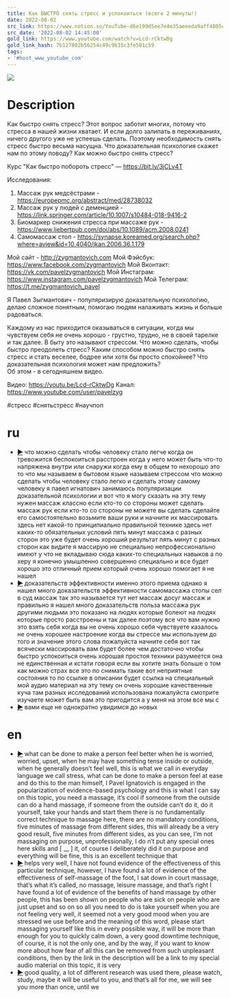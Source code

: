 ```yaml
---
title: Как БЫСТРО снять стресс и успокоиться (всего 2 минуты!)
date: 2022-08-02
src_link: https://www.notion.so/YouTube-d6e199d5ee7e4e35aeeeda9aff4805c6
src_date: '2022-08-02 14:45:00'
gold_link: https://www.youtube.com/watch?v=Lcd-rCktwDg
gold_link_hash: 7b127802b56254c49c9b35c3fe581c59
tags:
- '#host_www_youtube_com'
---
```


![](https://www.youtube.com/watch?v=Lcd-rCktwDg) 
# Description 
Как быстро снять стресс? Этот вопрос заботит многих, потому что стресса в нашей жизни хватает. И если долго залипать в переживаниях, ничего другого уже не успеешь сделать. Поэтому необходимость снять стресс быстро весьма насущна. Что доказательная психология скажет нам по этому поводу? Как можно быстро снять стресс?

Курс "Как быстро побороть стресс" — https://bit.ly/3jCLv4T

Исследования: 
1. Массаж рук медсёстрами - https://europepmc.org/abstract/med/28738032
2. Массаж рук у людей с деменцией - https://link.springer.com/article/10.1007/s10484-018-9416-2
3. Биомаркер снижения стресса при массаже рук - https://www.liebertpub.com/doi/abs/10.1089/acm.2008.0241
4. Самомассаж стоп - https://synapse.koreamed.org/search.php?where=aview&id=10.4040/jkan.2006.36.1.179
  

Мой сайт - http://zygmantovich.com
Мой Фэйсбук: https://www.facebook.com/zygmantovich
Мой Вконтакт: https://vk.com/pavelzygmantovich
Мой Инстаграм: https://www.instagram.com/pavelzygmantovich
Мой Телеграм: https://t.me/zygmantovich_pavel


Я Павел Зыгмантович - популяризирую доказательную психологию, делаю сложное понятным, помогаю людям налаживать жизнь и больше радоваться.

Каждому из нас приходится оказываться в ситуации, когда мы чувствуем себя не очень хорошо - грустно, трудно, не в своей тарелке и так далее. В быту это называют стрессом. Что можно сделать, чтобы быстро преодолеть стресс? Каким способом можно быстро снять стресс и стать веселее, бодрее или хотя бы просто спокойнее? Что доказательная психология может нам предложить?  
Об этом - в сегодняшнем видео. 



Видео: https://youtu.be/Lcd-rCktwDg
Канал: https://www.youtube.com/user/pavelzyg




#стресс
#снятьстресс
#научпоп
# ru
 - ~~[▶](https://www.youtube.com/watch?v=Lcd-rCktwDg&t=0)~~  что можно сделать чтобы человеку стало легче когда он тревожится беспокоиться расстроен когда у него может быть что-то напряжена внутри или снаружи когда ему в общем то нехорошо это то что мы называем в бытовом языке называем стрессом что можно сделать чтобы человеку стало легко и сделать этому самому человеку я павел игнатович занимаюсь популяризации доказательной психологии и вот что я могу сказать на эту тему нужен массаж классно если кто-то со стороны может сделать массаж рук если кто-то со стороны не можете вы сделать сделайте его самостоятельно возьмите ваши руки и начните их массировать здесь нет какой-то принципиально правильной технике здесь нет каких-то обязательных условий пять минут массажа с разных сторон это уже будет очень хороший результат пять минут с разных сторон как видите я массирую не специально непрофессионально имеют у что не вкладываю сюда каких-то специальных навыков а по херу я конечно умышленно совершенно специально и все будет хорошо это отличный прием который очень хорошо помогает я не нашел 
 - ~~[▶](https://www.youtube.com/watch?v=Lcd-rCktwDg&t=74)~~  доказательств эффективности именно этого приема однако я нашел много доказательств эффективности самомассажа стопы сел в суд массаж так это называется тут нет массаж досуг массаж и правильно я нашел много доказательств польза массажа рук другими людьми это показано на людях которые болеют на людях которые просто расстроены и так далее поэтому все что вам нужно это взять себя когда вы не очень хорошо себя чувствуете казалось не очень хорошее настроение когда вы стрессе мы используем до того и значение этого слова пожалуйста начните себя вот так всячески массировать вам будет более чем достаточно чтобы быстро успокоиться очень хорошая простоя техники разумеется она не единственная и кстати говоря если вы хотите знать больше о том как можно страх все это по снимать такие вот неприятные состояния то по ссылке в описании будет ссылка на специальный мой аудио материал на эту тему он очень хорошие качественные куча там разных исследований использована пожалуйста смотрите изучаете может быть вам это пригодится а у меня на этом все мы с 
 - ~~[▶](https://www.youtube.com/watch?v=Lcd-rCktwDg&t=147)~~  вами еще не однократно увидимся до новых 
# en
 - ~~[▶](https://www.youtube.com/watch?v=Lcd-rCktwDg&t=0)~~  what can be done to make a person feel better when he is worried, worried, upset, when he may have something tense inside or outside, when he generally doesn’t feel well, this is what we call in everyday language we call stress, what can be done to make a person feel at ease and do this  to the man himself, I Pavel Ignatovich is engaged in the popularization of evidence-based psychology and this is what I can say on this topic, you need a massage, it’s cool if someone from the outside can do a hand massage, if someone from the outside can’t do it, do it yourself, take your hands and start them  there is no fundamentally correct technique to massage here, there are no mandatory conditions, five minutes of massage from different sides, this will already be a very good result, five minutes from different sides, as you can see, I’m not massaging on purpose, unprofessionally, I do n’t put any special ones here  skills and [ __ ] it, of course I deliberately did it on purpose and everything will be fine, this is an excellent technique that 
 - ~~[▶](https://www.youtube.com/watch?v=Lcd-rCktwDg&t=73)~~  helps very well, I have not found evidence of the effectiveness of this particular technique, however, I have found a lot of evidence of the effectiveness of self-massage of the foot, I sat down in court massage, that’s what it’s called, no massage, leisure massage, and that’s right  I have found a lot of evidence of the benefits of hand massage by other people, this has been shown on people who are sick on people who are just upset and so on so all you need to do is take yourself when you are not feeling very well, it seemed not a very good mood when you are stressed we use before  and the meaning of this word, please start massaging yourself like this in every possible way, it will be more than enough for you to quickly calm down, a very good downtime technique, of course, it is not the only one, and by the way, if you want to know more about how fear of all this can be removed from such unpleasant conditions, then by  the link in the description will be a link to my special audio material on this topic, it is very 
 - ~~[▶](https://www.youtube.com/watch?v=Lcd-rCktwDg&t=137)~~  good quality, a lot of different research was used there, please watch, study, maybe it will be useful to you, and that’s all for me, we will see you more than once, until we